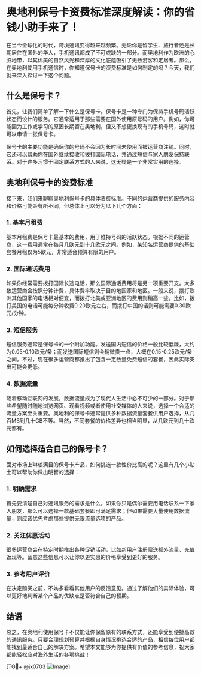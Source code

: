 # 奥地利保号卡资费标准深度解读：你的省钱小助手来了！

在当今全球化的时代，跨境通讯变得越来越频繁。无论你是留学生、旅行者还是长期居住在国外的华人，手机通讯都成了不可或缺的一部分。而奥地利作为欧洲的心脏地带，以其优美的自然风光和深厚的文化底蕴吸引了无数游客和定居者。那么，在奥地利使用手机通信时，你知道保号卡的资费标准是如何制定的吗？今天，我们就来深入探讨一下这个问题。

## 什么是保号卡？

首先，让我们简单了解一下什么是保号卡。保号卡是一种专门为保持手机号码活跃状态而设计的服务。它通常适用于那些需要在国外使用原号码的用户。例如，你可能因为工作或学习的原因长期留在奥地利，但又不想更换现有的手机号码，这时就可以申请一张保号卡。

保号卡的主要功能是确保你的号码不会因为长时间未使用而被运营商注销。同时，它还可以帮助你在国外继续接收和拨打国际电话，并通过短信与家人朋友保持联系。对于许多习惯于固定联系方式的人来说，这无疑是一个非常实用的选择。

## 奥地利保号卡的资费标准

接下来，我们来聊聊奥地利保号卡的具体资费标准。不同的运营商提供的服务内容和价格可能会有所不同，但总体上可以分为以下几个方面：

### 1. 基本月租费
基本月租费是保号卡最基本的费用，用于维持号码的活跃状态。根据不同的运营商，这一费用通常在每月几欧元到十几欧元之间。例如，某知名运营商提供的基础套餐月租仅为5欧元，非常适合预算有限的用户。

### 2. 国际通话费用
如果你经常需要拨打国际长途电话，那么国际通话费用将是另一项重要开支。大多数运营商会按照分钟计费，具体费率取决于目的地国家和地区。一般来说，拨打欧洲其他国家的电话相对便宜，而拨打北美或亚洲地区的费用则稍高一些。比如，拨打美国的电话可能每分钟收费0.20欧元左右，而拨打中国的话则可能需要0.30欧元/分钟。

### 3. 短信服务
短信服务通常是保号卡的一个附加功能。发送国内短信的价格一般比较低廉，大约为0.05-0.10欧元/条；而发送国际短信则会稍微贵一点，大概在0.15-0.25欧元/条之间。不过，现在很多运营商都推出了包含一定数量免费短信的套餐，因此实际支出可能会更低。

### 4. 数据流量
随着移动互联网的发展，数据流量成为了现代人生活中必不可少的一部分。对于那些希望随时随地浏览网页、观看视频或者使用社交媒体的人来说，选择一个合适的流量方案至关重要。奥地利的保号卡通常提供多种数据流量套餐供用户选择，从几百MB到几十GB不等。当然，不同套餐的价格差异也相当明显，从几欧元到几十欧元都有。

## 如何选择适合自己的保号卡？

面对市场上琳琅满目的保号卡产品，如何挑选一款性价比高的呢？这里有几个小贴士可以帮助你做出明智的选择：

### 1. 明确需求
首先要清楚自己对通讯服务的需求是什么。如果你只是偶尔需要用电话联系一下家人朋友，那么可以选择一款基础套餐即可满足需求；但如果需要大量使用数据流量，则应该优先考虑那些提供无限流量选项的产品。

### 2. 关注优惠活动
很多运营商会在特定时期推出各种促销活动，比如新用户注册赠送额外流量、充值返现等。留意这些信息可以让你以更实惠的价格享受到更好的服务。

### 3. 参考用户评价
在决定购买之前，不妨多看看其他用户的反馈意见。通过了解他们的实际体验，可以更好地判断某个产品的优缺点是否符合自己的预期。

## 结语

总之，在奥地利使用保号卡不仅能让你保留原有的联系方式，还能享受到便捷高效的通讯服务。只要合理规划预算并根据自身情况挑选合适的产品，相信每位用户都能找到最适合自己的解决方案。希望本文能够为你提供有价值的参考信息，祝大家都能轻松应对海外生活的各项挑战！

[TG💪+ @jx0703 ![Image](https://github.com/user-attachments/assets/dbca1d08-cadb-493c-b0ec-ad6f7a83f270)]